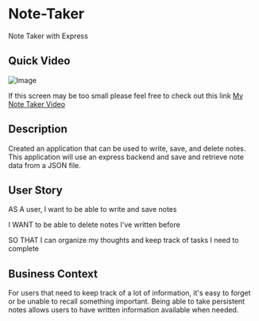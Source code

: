 # Note-Taker
Note Taker with Express

## Quick Video 

![Image](/NoteTaker.gif)

If this screen may be too small please feel free to check out this link [My Note Taker Video](https://drive.google.com/file/d/1RX-tSVSm8iC-_4weDqgk5xpiKkhtBKXX/view)

## Description

Created an application that can be used to write, save, and delete notes. This application will use an express backend and save and retrieve note data from a JSON file.

## User Story

AS A user, I want to be able to write and save notes

I WANT to be able to delete notes I've written before

SO THAT I can organize my thoughts and keep track of tasks I need to complete

## Business Context

For users that need to keep track of a lot of information, it's easy to forget or be unable to recall something important. Being able to take persistent notes allows users to have written information available when needed.